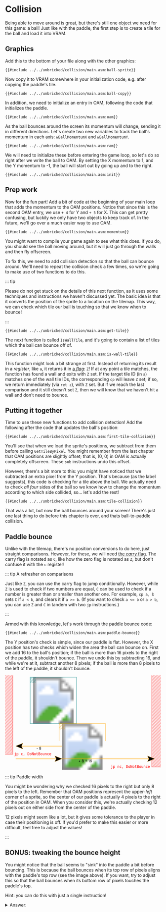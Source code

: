 # Collision

Being able to move around is great, but there's still one object we need for this game: a ball!
Just like with the paddle, the first step is to create a tile for the ball and load it into VRAM.

## Graphics

Add this to the bottom of your file along with the other graphics:
```rgbasm,linenos,start={{#line_no_of "" ../../unbricked/collision/main.asm:ball-sprite}}
{{#include ../../unbricked/collision/main.asm:ball-sprite}}
```

Now copy it to VRAM somewhere in your initialization code, e.g. after copying the paddle's tile.
```rgbasm,linenos,start={{#line_no_of "" ../../unbricked/collision/main.asm:ball-copy}}
{{#include ../../unbricked/collision/main.asm:ball-copy}}
```

In addition, we need to initialize an entry in OAM, following the code that initializes the paddle.
```rgbasm,linenos,start={{#line_no_of "" ../../unbricked/collision/main.asm:oam}}
{{#include ../../unbricked/collision/main.asm:oam}}
```

As the ball bounces around the screen its momentum will change, sending it in different directions.
Let's create two new variables to track the ball's momentum in each axis: `wBallMomentumX` and `wBallMomentumY`.
```rgbasm,linenos,start={{#line_no_of "" ../../unbricked/collision/main.asm:ram}}
{{#include ../../unbricked/collision/main.asm:ram}}
```

We will need to initialize these before entering the game loop, so let's do so right after we write the ball to OAM.
By setting the X momentum to 1, and the Y momentum to -1, the ball will start out by going up and to the right.
```rgbasm,linenos,start={{#line_no_of "" ../../unbricked/collision/main.asm:init}}
{{#include ../../unbricked/collision/main.asm:init}}
```

## Prep work

Now for the fun part!
Add a bit of code at the beginning of your main loop that adds the momentum to the OAM positions.
Notice that since this is the second OAM entry, we use `+ 4` for Y and `+ 5` for X.
This can get pretty confusing, but luckily we only have two objects to keep track of.
In the future, we'll go over a much easier way to use OAM.
```rgbasm,linenos,start={{#line_no_of "" ../../unbricked/collision/main.asm:momentum}}
{{#include ../../unbricked/collision/main.asm:momentum}}
```

You might want to compile your game again to see what this does.
If you do, you should see the ball moving around, but it will just go through the walls and then fly offscreen.

To fix this, we need to add collision detection so that the ball can bounce around.
We'll need to repeat the collision check a few times, so we're going to make use of two functions to do this.

::: tip

Please do not get stuck on the details of this next function, as it uses some techniques and instructions we haven't discussed yet.
The basic idea is that it converts the position of the sprite to a location on the tilemap.
This way, we can check which tile our ball is touching so that we know when to bounce!

:::

```rgbasm,linenos,start={{#line_no_of "" ../../unbricked/collision/main.asm:get-tile}}
{{#include ../../unbricked/collision/main.asm:get-tile}}
```

The next function is called `IsWallTile`, and it's going to contain a list of tiles which the ball can bounce off of.
```rgbasm,linenos,start={{#line_no_of "" ../../unbricked/collision/main.asm:is-wall-tile}}
{{#include ../../unbricked/collision/main.asm:is-wall-tile}}
```

This function might look a bit strange at first.
Instead of returning its result in a *register*, like `a`, it returns it in [a *flag*](../part1/operations.md#flags): `Z`!
If at any point a tile matches, the function has found a wall and exits with `Z` set.
If the target tile ID (in `a`) matches one of the wall tile IDs, the corresponding `cp` will leave `Z` set; if so, we return immediately (via `ret z`), with `Z` set.
But if we reach the last comparison and it still doesn't set `Z`, then we will know that we haven't hit a wall and don't need to bounce.

## Putting it together

Time to use these new functions to add collision detection!
Add the following after the code that updates the ball's position:
```rgbasm,linenos,start={{#line_no_of "" ../../unbricked/collision/main.asm:first-tile-collision}}
{{#include ../../unbricked/collision/main.asm:first-tile-collision}}
```

You'll see that when we load the sprite's positions, we subtract from them before calling `GetTileByPixel`.
You might remember from the last chapter that OAM positions are slightly offset; that is, (0, 0) in OAM is actually completely offscreen.
These `sub` instructions undo this offset.

However, there's a bit more to this: you might have noticed that we subtracted an extra pixel from the Y position.
That's because (as the label suggests), this code is checking for a tile above the ball.
We actually need to check *all four* sides of the ball so we know how to change the momentum according to which side collided, so... let's add the rest!

```rgbasm,linenos,start={{#line_no_of "" ../../unbricked/collision/main.asm:tile-collision}}
{{#include ../../unbricked/collision/main.asm:tile-collision}}
```

That was a lot, but now the ball bounces around your screen!
There's just one last thing to do before this chapter is over, and thats ball-to-paddle collision.

## Paddle bounce

Unlike with the tilemap, there's no position conversions to do here, just straight comparisons.
However, for these, we will need [the *carry* flag](../part1/operations.md#flags).
The carry flag is notated as `C`, like how the zero flag is notated as `Z`, but don't confuse it with the `c` register!

::: tip A refresher on comparisons

Just like `Z`, you can use the carry flag to jump conditionally.
However, while `Z` is used to check if two numbers are equal, `C` can be used to check if a number is greater than or smaller than another one.
For example, `cp a, b` sets `C` if `a < b`, and clears it if `a >= b`.
(If you want to check `a <= b` or `a > b`, you can use `Z` and `C` in tandem with two `jp` instructions.)

:::

Armed with this knowledge, let's work through the paddle bounce code:
```rgbasm,linenos,start={{#line_no_of "" ../../unbricked/collision/main.asm:paddle-bounce}}
{{#include ../../unbricked/collision/main.asm:paddle-bounce}}
```

The Y position's check is simple, since our paddle is flat.
However, the X position has two checks which widen the area the ball can bounce on.
First we add 16 to the ball's position; if the ball is more than 16 pixels to the right of the paddle, it shouldn't bounce.
Then we undo this by subtracting 16, and while we're at it, subtract another 8 pixels; if the ball is more than 8 pixels to the left of the paddle, it shouldn't bounce.

<svg viewBox="-10 -10 860 520">
	<style>
		text { text-anchor: middle; fill: var(--fg); font-size: 20px; }
		.left { text-anchor: start; }
		.right { text-anchor: end; }
		.grid { stroke: var(--fg); opacity: 0.7; }
		.ball { stroke: teal; }
		.paddle { stroke: orange; }
		.excl { stroke: red; } text.excl { stroke: initial; fill: red; font-family: "Source Code Pro", Consolas, "Ubuntu Mono", Menlo, "DejaVu Sans Mono", monospace, monospace !important; }
		/* Overlays */
		rect, polyline { opacity: 0.5; stroke-width: 3; }
		/* Arrow */
		polygon { stroke: inherit; fill: var(--bg); }
		use + line { stroke-dasharray: 0 32 999; stroke-width: 2; }
	</style>
	<defs>
		<polygon id="arrow-head" points="0,0 -40,-16 -32,0 -40,16" stroke="context-stroke"/>
		<pattern id="ball-hatched" viewBox="0 0 4 4" width="8" height="8" patternUnits="userSpaceOnUse">
			<line x1="5" y1="-1" x2="-1" y2="5" class="ball"/>
			<line x1="5" y1="3" x2="3" y2="5" class="ball"/>
			<line x1="1" y1="-1" x2="-1" y2="1" class="ball"/>
		</pattern>
		<pattern id="paddle-hatched" viewBox="0 0 4 4" width="8" height="8" patternUnits="userSpaceOnUse">
			<line x1="5" y1="-1" x2="-1" y2="5" class="paddle"/>
			<line x1="5" y1="3" x2="3" y2="5" class="paddle"/>
			<line x1="1" y1="-1" x2="-1" y2="1" class="paddle"/>
		</pattern>
		<pattern id="excl-hatched" viewBox="0 0 4 4" width="8" height="8" patternUnits="userSpaceOnUse">
			<line x1="5" y1="-1" x2="-1" y2="5" class="excl"/>
			<line x1="5" y1="3" x2="3" y2="5" class="excl"/>
			<line x1="1" y1="-1" x2="-1" y2="1" class="excl"/>
		</pattern>
	</defs>
	<image x="128" y="0" width="256" height="256" href="../assets/part2/img/ball.png"/>
	<rect x="128" y="0" width="32" height="32" fill="url(#ball-hatched)"/>
	<image x="288" y="256" width="256" height="256" href="../assets/part2/img/paddle.png"/>
	<rect x="288" y="256" width="32" height="32" fill="url(#paddle-hatched)"/>
	<line class="grid" x1="-10" y1="0" x2="850" y2="0"/>
	<line class="grid" x1="-10" y1="32" x2="850" y2="32"/>
	<line class="grid" x1="-10" y1="64" x2="850" y2="64"/>
	<line class="grid" x1="-10" y1="96" x2="850" y2="96"/>
	<line class="grid" x1="-10" y1="128" x2="850" y2="128"/>
	<line class="grid" x1="-10" y1="160" x2="850" y2="160"/>
	<line class="grid" x1="-10" y1="192" x2="850" y2="192"/>
	<line class="grid" x1="-10" y1="224" x2="850" y2="224"/>
	<line class="grid" x1="-10" y1="256" x2="850" y2="256"/>
	<line class="grid" x1="-10" y1="288" x2="850" y2="288"/>
	<line class="grid" x1="-10" y1="320" x2="850" y2="320"/>
	<line class="grid" x1="-10" y1="352" x2="850" y2="352"/>
	<line class="grid" x1="0" y1="-20" x2="0" y2="351"/>
	<line class="grid" x1="32" y1="-20" x2="32" y2="351"/>
	<line class="grid" x1="64" y1="-20" x2="64" y2="351"/>
	<line class="grid" x1="96" y1="-20" x2="96" y2="351"/>
	<line class="grid" x1="128" y1="-20" x2="128" y2="351"/>
	<line class="grid" x1="160" y1="-20" x2="160" y2="351"/>
	<line class="grid" x1="192" y1="-20" x2="192" y2="351"/>
	<line class="grid" x1="224" y1="-20" x2="224" y2="351"/>
	<line class="grid" x1="256" y1="-20" x2="256" y2="351"/>
	<line class="grid" x1="288" y1="-20" x2="288" y2="351"/>
	<line class="grid" x1="320" y1="-20" x2="320" y2="351"/>
	<line class="grid" x1="352" y1="-20" x2="352" y2="351"/>
	<line class="grid" x1="384" y1="-20" x2="384" y2="351"/>
	<line class="grid" x1="416" y1="-20" x2="416" y2="351"/>
	<line class="grid" x1="448" y1="-20" x2="448" y2="351"/>
	<line class="grid" x1="480" y1="-20" x2="480" y2="351"/>
	<line class="grid" x1="512" y1="-20" x2="512" y2="351"/>
	<line class="grid" x1="544" y1="-20" x2="544" y2="351"/>
	<line class="grid" x1="576" y1="-20" x2="576" y2="351"/>
	<line class="grid" x1="608" y1="-20" x2="608" y2="351"/>
	<line class="grid" x1="640" y1="-20" x2="640" y2="351"/>
	<line class="grid" x1="672" y1="-20" x2="672" y2="351"/>
	<line class="grid" x1="704" y1="-20" x2="704" y2="351"/>
	<line class="grid" x1="736" y1="-20" x2="736" y2="351"/>
	<line class="grid" x1="768" y1="-20" x2="768" y2="351"/>
	<line class="grid" x1="800" y1="-20" x2="800" y2="351"/>
	<line class="grid" x1="832" y1="-20" x2="832" y2="351"/>
	<rect x="128" y="0" width="256" height="256" class="ball" style="fill: none;"/>
	<polyline points="288,352 288,256 544,256 544,352" class="paddle" style="fill: none;"/>
	<rect x="-15" y="-15" width="47" height="440" class="excl" fill="url(#excl-hatched)"/>
	<text x="40" y="430" class="excl left">jp c, DoNotBounce</text>
	<rect x="800" y="-15" width="52" height="510" class="excl" fill="url(#excl-hatched)"/>
	<text x="790" y="500" class="excl right">jp nc, DoNotBounce</text>
	<use href="#arrow-head" x="48" y="380" transform="rotate(-180,48,380)" class="paddle"/><line x1="48" y1="380" x2="304" y2="380" class="paddle"/>
	<text x="176" y="400">- 8</text>
	<use href="#arrow-head" x="304" y="450" class="paddle"/><line x1="304" y1="450" x2="48" y2="450" class="paddle"/>
	<use href="#arrow-head" x="816" y="450" class="paddle"/><line x1="816" y1="450" x2="304" y2="450" class="paddle"/>
	<text x="432" y="470">+ 8 + 16</text>
</svg>

::: tip Paddle width

You might be wondering why we checked 16 pixels to the right but only 8 pixels to the left.
Remember that OAM positions represent the upper-*left* corner of a sprite, so the center of our paddle is actually 4 pixels to the right of the position in OAM.
When you consider this, we're actually checking 12 pixels out on either side from the center of the paddle.

12 pixels might seem like a lot, but it gives some tolerance to the player in case their positioning is off.
If you'd prefer to make this easier or more difficult, feel free to adjust the values!

:::

## BONUS: tweaking the bounce height

You might notice that the ball seems to "sink" into the paddle a bit before bouncing. This is because the ball bounces when its top row of pixels aligns with the paddle's top row (see the image above). If you want, try to adjust this so that the ball bounces when its bottom row of pixels touches the paddle's top.

Hint: you can do this with just a single instruction!

<details><summary>Answer:</summary>

```diff linenos,start={{#line_no_of "" ../../unbricked/collision/main.asm:paddle-bounce}}
	ld a, [_OAMRAM]
	ld b, a
	ld a, [_OAMRAM + 4]
+	add a, 6
	cp a, b
```

Alternatively, you can add `sub a, 6` just after `ld a, [_OAMRAM]`.

In both cases, try playing with that `6` value; see what feels right!

</details>
